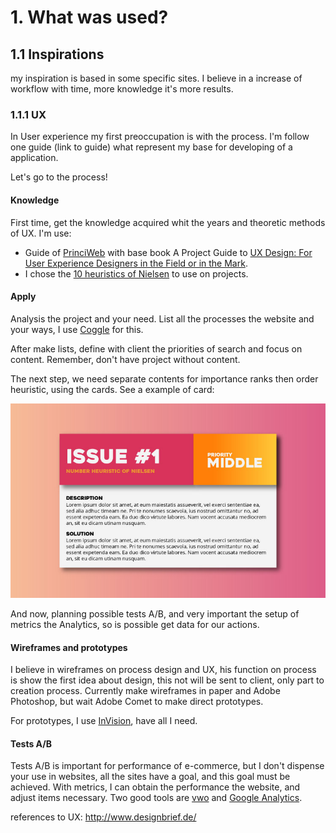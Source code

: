 # 1. What was used?

## 1.1 Inspirations

my inspiration is based in some specific sites. I believe in a increase of workflow with time, more knowledge it's more results.

### 1.1.1 UX

In User experience my first preoccupation is with the process. I'm follow one guide (link to guide) what represent my base for developing of a application.

Let's go to the process!

#### Knowledge

First time, get the knowledge acquired whit the years and theoretic methods of UX. I'm use:

- Guide of [PrinciWeb](http://www.princiweb.com.br/blog/design/usabilidade-ux/como-uma-avaliacao-heuristica-ajuda-a-melhorar-a-usabilidade-de-um-site.html) with base book A Project Guide to [UX Design: For User Experience Designers in the Field or in the Mark](http://www.amazon.co.uk/Project-Guide-Design-Experience-Designers/dp/0321815386).
- I chose the [10 heuristics of Nielsen](https://www.nngroup.com/articles/ten-usability-heuristics/) to use on projects.

#### Apply

Analysis the project and your need. List all the processes the website and your ways, I use [Coggle](http://coggle.it) for this.

After make lists, define with client the priorities of search and focus on content. Remember, don't have project without content.

The next step, we need separate contents for importance  ranks then order heuristic, using the cards. See a example of card:

![Card Issue](images/cards-ux-heuristic.jpg)

And now, planning possible tests A/B, and very important the setup of metrics the Analytics, so is possible get data for our actions.

#### Wireframes and prototypes

I believe in wireframes on process design and UX, his function on process is show the first idea about design, this not will be sent to client, only part to creation process. Currently make wireframes in paper and Adobe Photoshop, but wait Adobe Comet to make direct prototypes.

For prototypes, I use [InVision](http://www.invisionapp.com/), have all I need.

#### Tests A/B

Tests A/B is important for performance of e-commerce, but I don't dispense your use in websites, all the sites have a goal, and this goal must be achieved. With metrics, I can obtain the performance the website, and adjust items necessary. Two good tools are [vwo](https://vwo.com/) and [Google Analytics](http://analytics.google.com).

references to UX:
http://www.designbrief.de/
